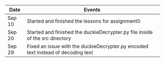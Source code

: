 | Date      | Events
|-----------|--------------------
| Sep    10 | Started and finished the lessons for assignment0
| Sep    20 | Started and finished the duckieDecrypter.py file inside of the src directory
| Sep    29 | Fixed an issue with the duckieDecrypter.py encoded text instead of decoding text
